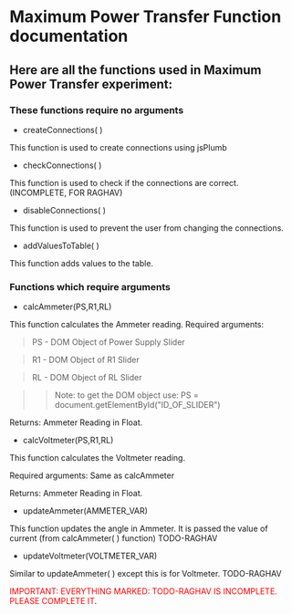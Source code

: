 # Maximum Power Transfer Function documentation

## Here are all the functions used in Maximum Power Transfer experiment:
### These functions require no arguments
- createConnections( )

This function is used to create connections using jsPlumb

- checkConnections( ) 

This function is used to check if the connections are correct. (INCOMPLETE, FOR RAGHAV)

- disableConnections( ) 

This function is used to prevent the user from changing the connections.

- addValuesToTable( ) 

This function adds values to the table.

### Functions which require arguments

- calcAmmeter(PS,R1,RL) 

This function calculates the Ammeter reading.
Required arguments:
> PS - DOM Object of Power Supply Slider

>    R1 - DOM Object of R1 Slider  

>    RL - DOM Object of RL Slider

>> Note: to get the DOM object use:
PS = document.getElementById("ID_OF_SLIDER")

Returns: Ammeter Reading in Float.

- calcVoltmeter(PS,R1,RL) 

This function calculates the Voltmeter reading.

Required arguments:
Same as calcAmmeter

Returns: Ammeter Reading in Float.


- updateAmmeter(AMMETER_VAR) 

This function updates the angle in Ammeter. It is passed the value of current (from calcAmmeter( ) function)
TODO-RAGHAV

- updateVoltmeter(VOLTMETER_VAR) 

Similar to updateAmmeter( ) except this is for Voltmeter.
TODO-RAGHAV

<span style="color:red">IMPORTANT: EVERYTHING MARKED: TODO-RAGHAV IS INCOMPLETE. PLEASE COMPLETE IT</span>.